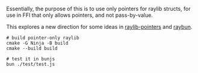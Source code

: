 Essentially, the purpose of this is to use only pointers for raylib structs, for use in FFI that only allows pointers, and not pass-by-value.

This explores a new direction for some ideas in [raylib-pointers](https://github.com/konsumer/raylib-pointers) and [raybun](https://github.com/konsumer/raybun).

```
# build pointer-only raylib
cmake -G Ninja -B build
cmake --build build

# test it in bunjs
bun ./test/test.js
```